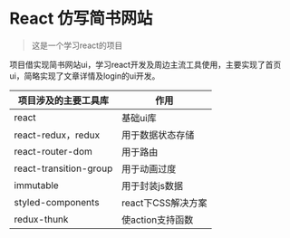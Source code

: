 # React 仿写简书网站

> 这是一个学习react的项目  

项目借实现简书网站ui，学习react开发及周边主流工具使用，主要实现了首页ui，简略实现了文章详情及login的ui开发。


| 项目涉及的主要工具库 | 作用 | 
| ------ | ------ | 
| react | 基础ui库 | 
| react-redux，redux | 用于数据状态存储 | 
| react-router-dom | 用于路由 | 
| react-transition-group | 用于动画过度 | 
| immutable | 用于封装js数据 | 
| styled-components | react下CSS解决方案 | 
| redux-thunk | 使action支持函数 | 
